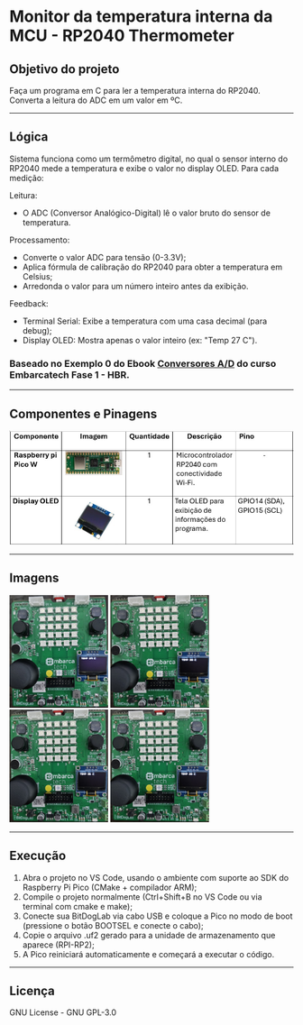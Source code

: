 # Monitor da temperatura interna da MCU - RP2040 Thermometer

## Objetivo do projeto

Faça um programa em C para ler a temperatura interna do RP2040. Converta a leitura do ADC em um valor em ºC.

---

## Lógica

 Sistema funciona como um termômetro digital, no qual o sensor interno do RP2040 mede a temperatura e exibe o valor no display OLED. Para cada medição:
 
Leitura:
- O ADC (Conversor Analógico-Digital) lê o valor bruto do sensor de temperatura.

Processamento:
- Converte o valor ADC para tensão (0-3.3V);
- Aplica fórmula de calibração do RP2040 para obter a temperatura em Celsius;
- Arredonda o valor para um número inteiro antes da exibição.

Feedback:
- Terminal Serial: Exibe a temperatura com uma casa decimal (para debug);
- Display OLED: Mostra apenas o valor inteiro (ex: "Temp 27 C").

### Baseado no Exemplo 0 do Ebook [Conversores A/D](https://github.com/nmarcal/Nicolas_Marcal_embarcatech_HBr_2025/blob/55325bc779a6c883225aefc7e85041756fc25491/Projetos/RP2040_Thermometer/docs/24.37M2%20%E2%80%93%20U4C8O123E%20-%20Ebook.pdf) do curso Embarcatech Fase 1 - HBR.

---

## Componentes e Pinagens

![componentes_RP2040_thermometer](https://github.com/nmarcal/Nicolas_Marcal_embarcatech_HBr_2025/blob/1cad82778a3d4be7664d2af7ff3eb444e6ee64c8/Projetos/RP2040_Thermometer/assets/lista_componentes_RP2040_thermometer.jpg)

---

## Imagens

<img src="https://github.com/nmarcal/Nicolas_Marcal_embarcatech_HBr_2025/blob/1cad82778a3d4be7664d2af7ff3eb444e6ee64c8/Projetos/RP2040_Thermometer/assets/imagem_1_RP2040_thermometer.jpg?raw=true" alt="imagem_1" width="175" height="200"> <img src="https://github.com/nmarcal/Nicolas_Marcal_embarcatech_HBr_2025/blob/1cad82778a3d4be7664d2af7ff3eb444e6ee64c8/Projetos/RP2040_Thermometer/assets/imagem_2_RP2040_thermometer.jpg?raw=true" alt="imagem_2" width="175" height="200"> <img src="https://github.com/nmarcal/Nicolas_Marcal_embarcatech_HBr_2025/blob/1cad82778a3d4be7664d2af7ff3eb444e6ee64c8/Projetos/RP2040_Thermometer/assets/imagem_3_RP2040_thermometer.jpg?raw=true" alt="imagem_3" width="175" height="200"> <img src="https://github.com/nmarcal/Nicolas_Marcal_embarcatech_HBr_2025/blob/1cad82778a3d4be7664d2af7ff3eb444e6ee64c8/Projetos/RP2040_Thermometer/assets/imagem_4_RP2040_thermometer.jpg?raw=true" alt="imagem_4" width="175" height="200">


---

## Execução

1. Abra o projeto no VS Code, usando o ambiente com suporte ao SDK do Raspberry Pi Pico (CMake + compilador ARM);
2. Compile o projeto normalmente (Ctrl+Shift+B no VS Code ou via terminal com cmake e make);
3. Conecte sua BitDogLab via cabo USB e coloque a Pico no modo de boot (pressione o botão BOOTSEL e conecte o cabo);
4. Copie o arquivo .uf2 gerado para a unidade de armazenamento que aparece (RPI-RP2);
5. A Pico reiniciará automaticamente e começará a executar o código.
   
---

## Licença

GNU License - GNU GPL-3.0
